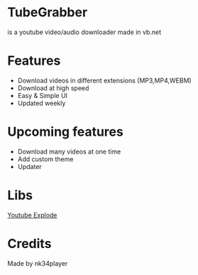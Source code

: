 # TubeGrabber
is a youtube video/audio downloader made in vb.net

# Features
- Download videos in different extensions (MP3,MP4,WEBM)
- Download at high speed
- Easy & Simple UI
- Updated weekly

# Upcoming features
- Download many videos at one time
- Add custom theme
- Updater

# Libs
[Youtube Explode](https://github.com/Tyrrrz/YoutubeExplode)

# Credits
Made by nk34player

